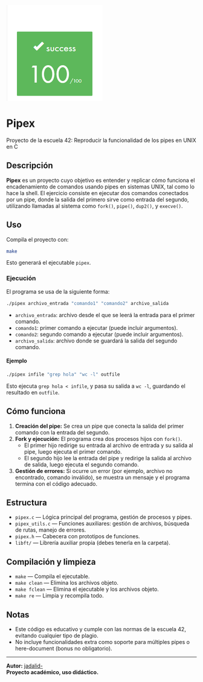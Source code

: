 ![100 conseguido](imgs/succes100.png)

# Pipex

Proyecto de la escuela 42: Reproducir la funcionalidad de los pipes en UNIX en C

## Descripción

**Pipex** es un proyecto cuyo objetivo es entender y replicar cómo funciona el encadenamiento de comandos usando pipes en sistemas UNIX, tal como lo hace la shell. El ejercicio consiste en ejecutar dos comandos conectados por un pipe, donde la salida del primero sirve como entrada del segundo, utilizando llamadas al sistema como `fork()`, `pipe()`, `dup2()`, y `execve()`.

## Uso

Compila el proyecto con:

```bash
make
```

Esto generará el ejecutable `pipex`.

### Ejecución

El programa se usa de la siguiente forma:

```bash
./pipex archivo_entrada "comando1" "comando2" archivo_salida
```

- `archivo_entrada`: archivo desde el que se leerá la entrada para el primer comando.
- `comando1`: primer comando a ejecutar (puede incluir argumentos).
- `comando2`: segundo comando a ejecutar (puede incluir argumentos).
- `archivo_salida`: archivo donde se guardará la salida del segundo comando.

#### Ejemplo

```bash
./pipex infile "grep hola" "wc -l" outfile
```

Esto ejecuta `grep hola < infile`, y pasa su salida a `wc -l`, guardando el resultado en `outfile`.

## Cómo funciona

1. **Creación del pipe:** Se crea un pipe que conecta la salida del primer comando con la entrada del segundo.
2. **Fork y ejecución:** El programa crea dos procesos hijos con `fork()`.  
   - El primer hijo redirige su entrada al archivo de entrada y su salida al pipe, luego ejecuta el primer comando.
   - El segundo hijo lee la entrada del pipe y redirige la salida al archivo de salida, luego ejecuta el segundo comando.
3. **Gestión de errores:** Si ocurre un error (por ejemplo, archivo no encontrado, comando inválido), se muestra un mensaje y el programa termina con el código adecuado.

## Estructura

- `pipex.c` — Lógica principal del programa, gestión de procesos y pipes.
- `pipex_utils.c` — Funciones auxiliares: gestión de archivos, búsqueda de rutas, manejo de errores.
- `pipex.h` — Cabecera con prototipos de funciones.
- `libft/` — Librería auxiliar propia (debes tenerla en la carpeta).

## Compilación y limpieza

- `make` — Compila el ejecutable.
- `make clean` — Elimina los archivos objeto.
- `make fclean` — Elimina el ejecutable y los archivos objeto.
- `make re` — Limpia y recompila todo.

## Notas

- Este código es educativo y cumple con las normas de la escuela 42, evitando cualquier tipo de plagio.
- No incluye funcionalidades extra como soporte para múltiples pipes o here-document (bonus no obligatorio).

---

**Autor:** [jadalid-](https://github.com/JJAdalid)  
**Proyecto académico, uso didáctico.**

